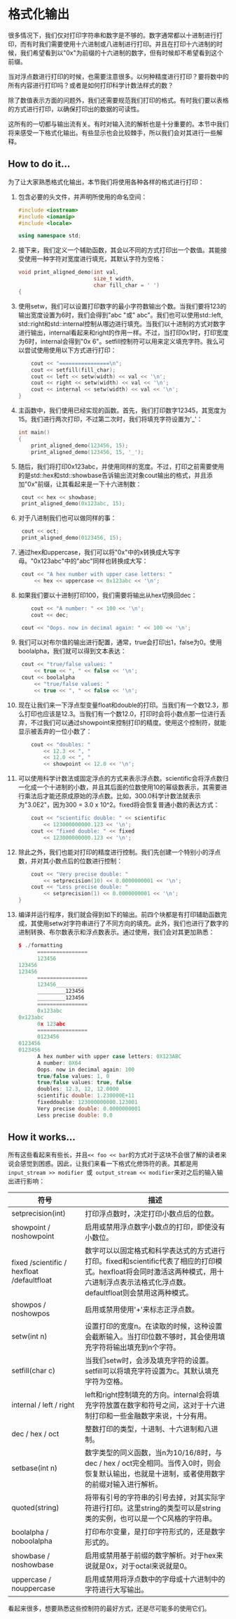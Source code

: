 # 格式化输出

很多情况下，我们仅对打印字符串和数字是不够的。数字通常都以十进制进行打印，而有时我们需要使用十六进制或八进制进行打印。并且在打印十六进制的时候，我们希望看到以"0x"为前缀的十六进制的数字，但有时候却不希望看到这个前缀。

当对浮点数进行打印的时候，也需要注意很多。以何种精度进行打印？要将数中的所有内容进行打印吗？或者是如何打印科学计数法样式的数？

除了数值表示方面的问题外，我们还需要规范我们打印的格式。有时我们要以表格的方式进行打印，以确保打印出的数据的可读性。

这所有的一切都与输出流有关。有时对输入流的解析也是十分重要的。本节中我们将来感受一下格式化输出。有些显示也会比较棘手，所以我们会对其进行一些解释。

## How to do it...

为了让大家熟悉格式化输出，本节我们将使用各种各样的格式进行打印：

1. 包含必要的头文件，并声明所使用的命名空间：

   ```c++
   #include <iostream>
   #include <iomanip>
   #include <locale>

   using namespace std;
   ```

2. 接下来，我们定义一个辅助函数，其会以不同的方式打印出一个数值。其能接受使用一种字符对宽度进行填充，其默认字符为空格：

   ```c++
   void print_aligned_demo(int val,
                           size_t width,
                           char fill_char = ' ')
   { 
   ```

3. 使用setw，我们可以设置打印数字的最小字符数输出个数。当我们要将123的输出宽度设置为6时，我们会得到"abc   "或"   abc"。我们也可以使用std::left, std::right和std::internal控制从哪边进行填充。当我们以十进制的方式对数字进行输出，internal看起来和right的作用一样。不过，当打印0x1时，打印宽度为6时，internal会得到"0x  6"。setfill控制符可以用来定义填充字符。我么可以尝试使用使用以下方式进行打印：

   ```c++
       cout << "================\n";
       cout << setfill(fill_char);
       cout << left << setw(width) << val << '\n';
       cout << right << setw(width) << val << '\n';
       cout << internal << setw(width) << val << '\n';
   }
   ```

4. 主函数中，我们使用已经实现的函数。首先，我们打印数字12345，其宽度为15。我们进行两次打印，不过第二次时，我们将填充字符设置为'_'：

   ```c++
   int main()
   {
       print_aligned_demo(123456, 15);
       print_aligned_demo(123456, 15, '_');
   ```

5. 随后，我们将打印0x123abc，并使用同样的宽度。不过，打印之前需要使用的是std::hex和std::showbase告诉输出流对象cout输出的格式，并且添加"0x"前缀，让其看起来是一下十六进制数：

   ```c++
   	cout << hex << showbase;
   	print_aligned_demo(0x123abc, 15); 
   ```

6. 对于八进制我们也可以做同样的事：

   ```c++
   	cout << oct;
   	print_aligned_demo(0123456, 15);
   ```

7. 通过hex和uppercase，我们可以将"0x"中的x转换成大写字母。"0x123abc"中的"abc"同样也转换成大写：

   ```c++
   	cout << "A hex number with upper case letters: "
   		<< hex << uppercase << 0x123abc << '\n';	
   ```

8. 如果我们要以十进制打印100，我们需要将输出从hex切换回dec：

   ```c++
       cout << "A number: " << 100 << '\n';
       cout << dec;
       
   	cout << "Oops. now in decimal again: " << 100 << '\n';
   ```

9. 我们可以对布尔值的输出进行配置，通常，true会打印出1，false为0。使用boolalpha，我们就可以得到文本表达：

   ```c++
   	cout << "true/false values: "
   		<< true << ", " << false << '\n';
   	cout << boolalpha
   		<< "true/false values: "
   		<< true << ", " << false << '\n';
   ```

10. 现在让我们来一下浮点型变量float和double的打印。当我们有一个数12.3，那么打印也应该是12.3。当我们有一个数12.0，打印时会将小数点那一位进行丢弃，不过我们可以通过showpoint来控制打印的精度。使用这个控制符，就能显示被丢弃的一位小数了：

    ```c++
        cout << "doubles: "
            << 12.3 << ", "
            << 12.0 << ", "
            << showpoint << 12.0 << '\n';
    ```

11. 可以使用科学计数法或固定浮点的方式来表示浮点数。scientific会将浮点数归一化成一个十进制的小数，并且其后面的位数使用10的幂级数表示，其需要进行乘法后才能还原成原始的浮点数。比如，300.0科学计数法就表示为"3.0E2"，因为300 = 3.0 x 10^2。fixed将会恢复普通小数的表达方式：

    ```c++
    	cout << "scientific double: " << scientific
    		<< 123000000000.123 << '\n';
    	cout << "fixed double: " << fixed
    		<< 123000000000.123 << '\n';
    ```

12. 除此之外，我们也能对打印的精度进行控制。我们先创建一个特别小的浮点数，并对其小数点后的位数进行控制：

    ```c++
    	cout << "Very precise double: "
    		<< setprecision(10) << 0.0000000001 << '\n';
    	cout << "Less precise double: "
    		<< setprecision(1) << 0.0000000001 << '\n';
    }
    ```

13. 编译并运行程序，我们就会得到如下的输出。前四个块都是有打印辅助函数完成，其使用setw对字符串进行了不同方向的填充。此外，我们也进行了数字的进制转换、布尔数表示和浮点数表示。通过使用，我们会对其更加熟悉：

    ```c++
    $ ./formatting
          ================
          123456
    123456
    123456
          ================
          123456_________
          _________123456
          _________123456
          ================
          0x123abc
    0x123abc
          0x 123abc
          ================
          0123456
    0123456
    0123456
          A hex number with upper case letters: 0X123ABC
          A number: 0X64
          Oops. now in decimal again: 100
          true/false values: 1, 0
          true/false values: true, false
          doubles: 12.3, 12, 12.0000
          scientific double: 1.230000E+11
          fixeddouble: 123000000000.123001
          Very precise double: 0.0000000001
          Less precise double: 0.0
    ```

## How it works...

所有这些看起来有些长，并且`<< foo << bar`的方式对于这块不会很了解的读者来说会感觉到困惑。因此，让我们来看一下格式化修饰符的表。其都是用`input_stream >> modifier `或` output_stream << modifier`来对之后的输入输出进行影响：

| 符号                                       | 描述                                                         |
| ------------------------------------------ | ------------------------------------------------------------ |
| setprecision(int)                          | 打印浮点数时，决定打印小数点后的位数。                       |
| showpoint / noshowpoint                    | 启用或禁用浮点数字小数点的打印，即使没有小数位。             |
| fixed /scientific / hexfloat /defaultfloat | 数字可以以固定格式和科学表达式的方式进行打印。fixed和scientific代表了相应的打印模式。hexfloat将会同时激活这两种模式，用十六进制浮点表示法格式化浮点数。defaultfloat则会禁用这两种模式。 |
| showpos / noshowpos                        | 启用或禁用使用'+'来标志正浮点数。                            |
| setw(int n)                                | 设置打印的宽度n。在读取的时候，这种设置会截断输入。当打印位数不够时，其会使用填充字符将输出填充到n个字符。 |
| setfill(char c)                            | 当我们setw时，会涉及填充字符的设置。setfill可以将填充字符设置为c。其默认填充字符为空格。 |
| internal / left / right                    | left和right控制填充的方向。internal会将填充字符放置在数字和符号之间，这对于十六进制打印和一些金融数字来说，十分有用。 |
| dec / hex / oct                            | 整数打印的类型，十进制、十六进制和八进制。                   |
| setbase(int n)                             | 数字类型的同义函数，当n为10/16/8时，与dec / hex / oct完全相同。当传入0时，则会恢复默认输出，也就是十进制，或者使用数字的前缀对输入进行解析。 |
| quoted(string)                             | 将带有引号的字符串的引号去掉，对其实际字符进行打印。这里string的类型可以是string类的实例，也可以是一个C风格的字符串。 |
| boolalpha / noboolalpha                    | 打印布尔变量，是打印字符形式的，还是数字形式的。             |
| showbase / noshowbase                      | 启用或禁用基于前缀的数字解析。对于hex来说就是0x，对于octal来说就是0。 |
| uppercase / nouppercase                    | 启用或禁用将浮点数中的字母或十六进制中的字符进行大写输出。   |

看起来很多，想要熟悉这些控制符的最好方式，还是尽可能多的使用它们。